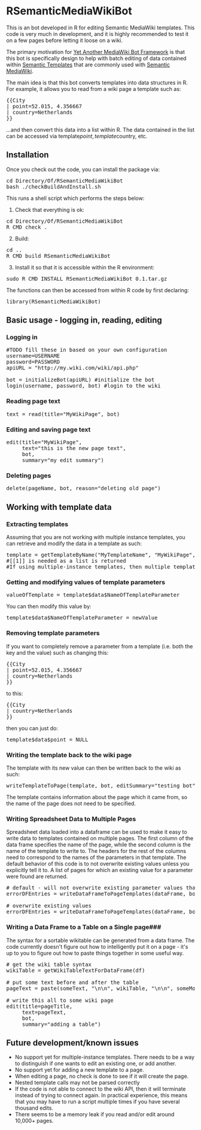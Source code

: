 RSemanticMediaWikiBot
=====================
This is an bot developed in R for editing Semantic MediaWiki templates.  This code is very much in development, and it is highly recommended to test it on a few pages before letting it loose on a wiki.

The primary motivation for <a href="http://en.wikipedia.org/wiki/Wikipedia:Creating_a_bot#Programming_languages_and_libraries">Yet Another MediaWiki Bot Framework</a> is that this bot is specifically design to help with batch editing of data contained within <a href="http://semantic-mediawiki.org/wiki/Help:Semantic_templates">Semantic Templates</a> that are commonly used with <a href="http://semantic-mediawiki.org/">Semantic MediaWiki</a>.

The main idea is that this bot converts templates into data structures in R.  For example, it allows you to read from a wiki page a template such as:
<pre>
{{City
| point=52.015, 4.356667
| country=Netherlands
}}
</pre>

...and then convert this data into a list within R.  The data contained in the list can be accessed via template$point, template$country, etc.

## Installation
Once you check out the code, you can install the package via:
<pre>
cd Directory/Of/RSemanticMediaWikiBot
bash ./checkBuildAndInstall.sh
</pre>

This runs a shell script which performs the steps below:

1) Check that everything is ok:
<pre>
cd Directory/Of/RSemanticMediaWikiBot
R CMD check .
</pre>

2) Build:
<pre>
cd .. 
R CMD build RSemanticMediaWikiBot
</pre>

3) Install it so that it is accessible within the R environment:
<pre>
sudo R CMD INSTALL RSemanticMediaWikiBot_0.1.tar.gz
</pre>

The functions can then be accessed from within R code by first declaring:
<pre>
library(RSemanticMediaWikiBot)
</pre>

## Basic usage - logging in, reading, editing

### Logging in

<pre>
#TODO fill these in based on your own configuration
username=USERNAME
password=PASSWORD
apiURL = "http://my.wiki.com/wiki/api.php"

bot = initializeBot(apiURL) #initialize the bot
login(username, password, bot) #login to the wiki
</pre>

### Reading page text
<pre>
text = read(title="MyWikiPage", bot) 
</pre>

### Editing and saving page text
<pre>
edit(title="MyWikiPage", 
     text="this is the new page text", 
     bot, 
     summary="my edit summary")
</pre>

### Deleting pages
<pre>
delete(pageName, bot, reason="deleting old page")
</pre>

## Working with template data

### Extracting templates
Assuming that you are not working with multiple instance templates, you can retrieve and modify the data in a template as such:

<pre>
template = getTemplateByName("MyTemplateName", "MyWikiPage", bot)[[1]]
#[[1]] is needed as a list is returned
#If using multiple-instance templates, then multiple templates will be returned
</pre>

### Getting and modifying values of template parameters
<pre>
valueOfTemplate = template$data$NameOfTemplateParameter
</pre>

You can then modify this value by:
<pre>
template$data$NameOfTemplateParameter = newValue
</pre>

### Removing template parameters
If you want to completely remove a parameter from a template (i.e. both the key and the value) such as changing this:
<pre>
{{City
| point=52.015, 4.356667
| country=Netherlands
}}
</pre>
to this:
<pre>
{{City
| country=Netherlands
}}
</pre>
then you can just do:
<pre>
template$data$point = NULL
</pre>

### Writing the template back to the wiki page
The template with its new value can then be written back to the wiki as such:

<pre>
writeTemplateToPage(template, bot, editSummary="testing bot")
</pre>

The template contains information about the page which it came from, so the name of the page does not need to be specified.

### Writing Spreadsheet Data to Multiple Pages
Spreadsheet data loaded into a dataframe can be used to make it easy to write data to templates contained on multiple pages.  The first column of the data frame specifies the name of the page, while the second column is the name of the template to write to.  The headers for the rest of the columns need to correspond to the names of the parameters in that template.  The default behavior of this code is to not overwrite existing values unless you explicitly tell it to.  A list of pages for which an existing value for a parameter were found are returned.

<pre>
# default - will not overwrite existing parameter values that are already set
errorDFEntries = writeDataFrameToPageTemplates(dataFrame, bot, editSummary="what the bot is doing")

# overwrite existing values
errorDFEntries = writeDataFrameToPageTemplates(dataFrame, bot, overWriteConflicts=TRUE, editSummary="what the bot is doing")
</pre>


### Writing a Data Frame to a Table on a Single page###
The syntax for a sortable wikitable can be generated from a data frame.  The code currently doesn't figure out how to intelligently put it on a page - it's up to you to figure out how to paste things together in some useful way.

<pre>
# get the wiki table syntax
wikiTable = getWikiTableTextForDataFrame(df)

# put some text before and after the table
pageText = paste(someText, "\n\n", wikiTable, "\n\n", someMoreText, sep="")
  
# write this all to some wiki page
edit(title=pageTitle,
     text=pageText,
     bot,
     summary="adding a table")
</pre>

## Future development/known issues
<ul>
<li>No support yet for multiple-instance templates.  There needs to be a way to distinguish if one wants to edit an existing one, or add another.
<li>No support yet for adding a new template to a page.
<li>When editing a page, no check is done to see if it will create the page.
<li>Nested template calls may not be parsed correctly
<li>If the code is not able to connect to the wiki API, then it will terminate instead of trying to connect again.  In practical experience, this means that you may have to run a script multiple times if you have several thousand edits.
<li>There seems to be a memory leak if you read and/or edit around 10,000+ pages.
</ul>
